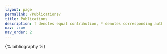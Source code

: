 ```yaml
---
layout: page
permalink: /Publications/
title: Publications
description: † denotes equal contribution, * denotes corresponding author.
nav: true
nav_order: 2
---
```


<!-- _pages/publications.md -->
<div class="publications">

{% bibliography %}

</div>
